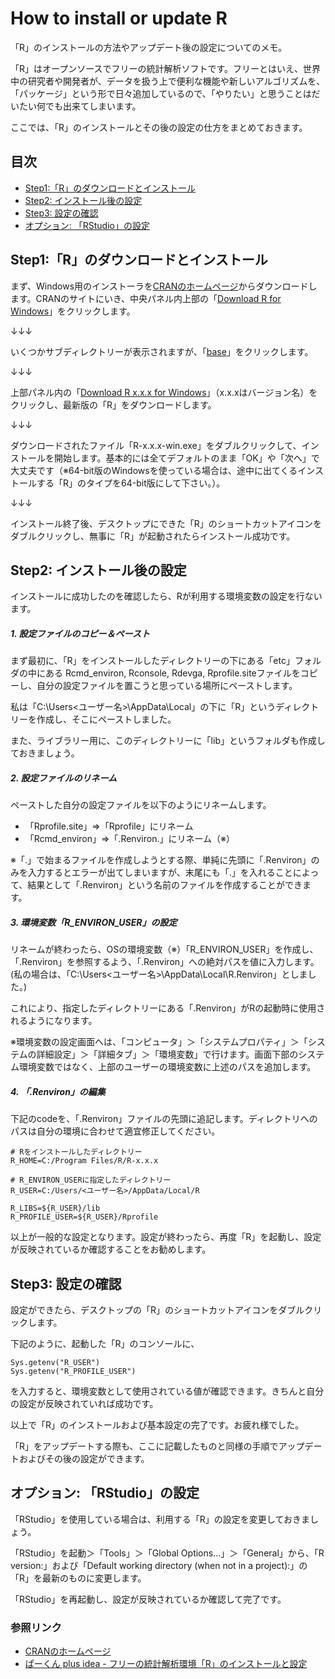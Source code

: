 # How to install or update R
「R」のインストールの方法やアップデート後の設定についてのメモ。

「R」はオープンソースでフリーの統計解析ソフトです。フリーとはいえ、世界中の研究者や開発者が、データを扱う上で便利な機能や新しいアルゴリズムを、「パッケージ」という形で日々追加しているので、「やりたい」と思うことはだいたい何でも出来てしまいます。

ここでは、「R」のインストールとその後の設定の仕方をまとめておきます。

<a id="index"></a>
<a href="#index"></a>
## 目次
* [Step1:「R」のダウンロードとインストール](#anchor1)
* [Step2: インストール後の設定](#anchor2)
* [Step3: 設定の確認](#anchor3)
* [オプション: 「RStudio」の設定](#anchor4)


<a id="anchor1"></a>
<a href="#anchor1"></a>  
## Step1:「R」のダウンロードとインストール
<!--ここに第1章の内容を書きます。-->
まず、Windows用のインストーラを[CRANのホームページ][]からダウンロードします。CRANのサイトにいき、中央パネル内上部の「<u>Download R for Windows</u>」をクリックします。

↓↓↓

いくつかサブディレクトリーが表示されますが、「<u>base</u>」をクリックします。

↓↓↓

上部パネル内の「<u>Download R x.x.x for Windows</u>」（x.x.xはバージョン名）をクリックし、最新版の「R」をダウンロードします。

↓↓↓

ダウンロードされたファイル「R-x.x.x-win.exe」をダブルクリックして、インストールを開始します。基本的には全てデフォルトのまま「OK」や「次へ」で大丈夫です（※64-bit版のWindowsを使っている場合は、途中に出てくるインストールする「R」のタイプを64-bit版にして下さい。）。

↓↓↓

インストール終了後、デスクトップにできた「R」のショートカットアイコンをダブルクリックし、無事に「R」が起動されたらインストール成功です。
<br />

<a id="anchor2"></a>
<a href="#anchor2"></a>
## Step2: インストール後の設定
<!--ここに第2章の内容を書きます。-->
インストールに成功したのを確認したら、Rが利用する環境変数の設定を行ないます。

##### 1. 設定ファイルのコピー＆ペースト
まず最初に、「R」をインストールしたディレクトリーの下にある「etc」フォルダの中にある Rcmd_environ, Rconsole, Rdevga, Rprofile.siteファイルをコピーし、自分の設定ファイルを置こうと思っている場所にペーストします。

私は「C:\Users\<ユーザー名>\AppData\Local」の下に「R」というディレクトリーを作成し、そこにペーストしました。

また、ライブラリー用に、このディレクトリーに「lib」というフォルダも作成しておきましょう。

##### 2. 設定ファイルのリネーム
ペーストした自分の設定ファイルを以下のようにリネームします。
* 「Rprofile.site」⇒「Rprofile」にリネーム
* 「Rcmd_environ」⇒「.Renviron.」にリネーム（※）

※「.」で始まるファイルを作成しようとする際、単純に先頭に「.Renviron」のみを入力するとエラーが出てしまいますが、末尾にも「.」を入れることによって、結果として「.Renviron」という名前のファイルを作成することができます。

##### 3. 環境変数「R_ENVIRON_USER」の設定
リネームが終わったら、OSの環境変数（※）「R_ENVIRON_USER」を作成し、「.Renviron」を参照するよう、「.Renviron」への絶対パスを値に入力します。(私の場合は、「C:\Users\<ユーザー名>\AppData\Local\R\.Renviron」としました。)

これにより、指定したディレクトリーにある「.Renviron」がRの起動時に使用されるようになります。

※環境変数の設定画面へは、「コンピュータ」＞「システムプロパティ」＞「システムの詳細設定」＞「詳細タブ」＞「環境変数」で行けます。画面下部のシステム環境変数ではなく、上部のユーザーの環境変数に上述のパスを追加します。

##### 4. 「.Renviron」の編集
下記のcodeを、「.Renviron」ファイルの先頭に追記します。ディレクトリへのパスは自分の環境に合わせて適宜修正してください。

```
# Rをインストールしたディレクトリー
R_HOME=C:/Program Files/R/R-x.x.x

# R_ENVIRON_USERに指定したディレクトリー
R_USER=C:/Users/<ユーザー名>/AppData/Local/R

R_LIBS=${R_USER}/lib
R_PROFILE_USER=${R_USER}/Rprofile
```

以上が一般的な設定となります。設定が終わったら、再度「R」を起動し、設定が反映されているか確認することをお勧めします。
<br />

<a id="anchor3"></a>
<a href="#anchor3"></a>
## Step3: 設定の確認
<!--ここに第3章の内容を書きます。-->
設定ができたら、デスクトップの「R」のショートカットアイコンをダブルクリックします。

下記のように、起動した「R」のコンソールに、
```
Sys.getenv("R_USER")
Sys.getenv("R_PROFILE_USER")
```
を入力すると、環境変数として使用されている値が確認できます。きちんと自分の設定が反映されていれば成功です。

以上で「R」のインストールおよび基本設定の完了です。お疲れ様でした。

「R」をアップデートする際も、ここに記載したものと同様の手順でアップデートおよびその後の設定ができます。

<a id="anchor4"></a>
<a href="#anchor4"></a>  
## オプション: 「RStudio」の設定
<!--ここに第4章の内容を書きます。-->

「RStudio」を使用している場合は、利用する「R」の設定を変更しておきましょう。

「RStudio」を起動＞「Tools」＞「Global Options...」＞「General」から、「R version:」および「Default working directory (when not in a project):」の「R」を最新のものに変更します。

「RStudio」を再起動し、設定が反映されているか確認して完了です。

### 参照リンク
* [CRANのホームページ][]
* [ぱーくん plus idea - フリーの統計解析環境「R」のインストールと設定][]

[CRANのホームページ]:	https://cran.r-project.org/	"CRANホームページ"
[ぱーくん plus idea - フリーの統計解析環境「R」のインストールと設定]:	http://web.plus-idea.net/2012/06/r-instal/	"ぱーくん plus idea"
